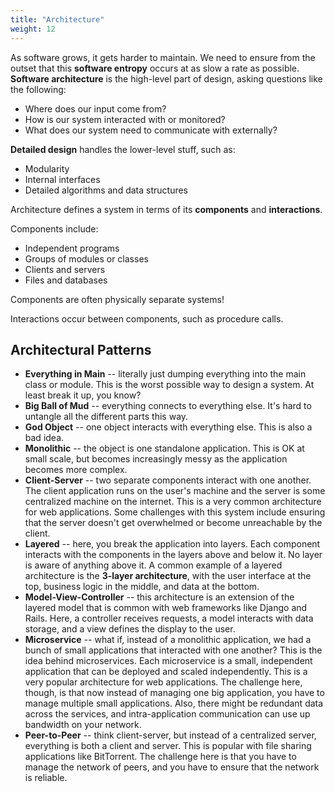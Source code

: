 ```yaml
---
title: "Architecture"
weight: 12
---
```


As software grows, it gets harder to maintain. We need to ensure from the outset that this **software entropy** occurs at as slow a rate as possible. **Software architecture** is the high-level part of design, asking questions like the following:

* Where does our input come from?
* How is our system interacted with or monitored?
* What does our system need to communicate with externally?

**Detailed design** handles the lower-level stuff, such as:

* Modularity
* Internal interfaces
* Detailed algorithms and data structures

Architecture defines a system in terms of its **components** and **interactions**.

Components include:

* Independent programs
* Groups of modules or classes
* Clients and servers
* Files and databases

Components are often physically separate systems!

Interactions occur between components, such as procedure calls.

## Architectural Patterns

* **Everything in Main** -- literally just dumping everything into the main class or module. This is the worst possible way to design a system. At least break it up, you know?
* **Big Ball of Mud** -- everything connects to everything else. It's hard to untangle all the different parts this way.
* **God Object** -- one object interacts with everything else. This is also a bad idea.
* **Monolithic** -- the object is one standalone application. This is OK at small scale, but becomes increasingly messy as the application becomes more complex.
* **Client-Server** -- two separate components interact with one another. The client application runs on the user's machine and the server is some centralized machine on the internet. This is a very common architecture for web applications. Some challenges with this system include ensuring that the server doesn't get overwhelmed or become unreachable by the client.
* **Layered** -- here, you break the application into layers. Each component interacts with the components in the layers above and below it. No layer is aware of anything above it. A common example of a layered architecture is the **3-layer architecture**, with the user interface at the top, business logic in the middle, and data at the bottom.
* **Model-View-Controller** -- this architecture is an extension of the layered model that is common with web frameworks like Django and Rails. Here, a controller receives requests, a model interacts with data storage, and a view defines the display to the user.
* **Microservice** -- what if, instead of a monolithic application, we had a bunch of small applications that interacted with one another? This is the idea behind microservices. Each microservice is a small, independent application that can be deployed and scaled independently. This is a very popular architecture for web applications. The challenge here, though, is that now instead of managing one big application, you have to manage multiple small applications. Also, there might be redundant data across the services, and intra-application communication can use up bandwidth on your network.
* **Peer-to-Peer** -- think client-server, but instead of a centralized server, everything is both a client and server. This is popular with file sharing applications like BitTorrent. The challenge here is that you have to manage the network of peers, and you have to ensure that the network is reliable.
